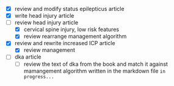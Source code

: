 - [x] review and modify status epilepticus article
- [x] write head injury article
- [ ] review head injury article
  - [x] cervical spine injury, low risk features
  - [x] review rearrange management algorithm 
- [x] review and rewrite increased ICP article
    - [x] review management 
- [ ] dka article 
  - [ ] review the text of dka from the book and match it against mamangement algorithm written in the markdown file `in progress...`
